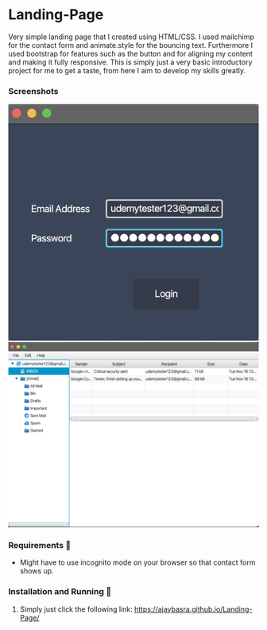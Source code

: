 # Landing-Page
Very simple landing page that I created using HTML/CSS. I used mailchimp for the contact form and animate.style for the bouncing text. Furthermore I used bootstrap for features such as the button and for aligning my content and making it fully responsive. This is simply just a very basic introductory project for me to get a taste, from here I aim to develop my skills greatly.

### Screenshots
<div align="center">
    <img src="https://github.com/ajaybasra/Email-Client/blob/main/screenshots/Screen%20Shot%202021-11-21%20at%201.44.05%20PM.png">
    <img src="https://github.com/ajaybasra/Email-Client/blob/main/screenshots/Screen%20Shot%202021-11-21%20at%201.44.47%20PM.png">
</div>

### Requirements 🔧
* Might have to use incognito mode on your browser so that contact form shows up.

### Installation and Running 🔌
1. Simply just click the following link: https://ajaybasra.github.io/Landing-Page/
